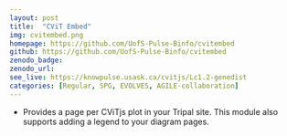 ```yaml
---
layout: post
title:  "CViT Embed"
img: cvitembed.png
homepage: https://github.com/UofS-Pulse-Binfo/cvitembed
github: https://github.com/UofS-Pulse-Binfo/cvitembed
zenodo_badge:
zenodo_url:
see_live: https://knowpulse.usask.ca/cvitjs/Lc1.2-genedist
categories: [Regular, SPG, EVOLVES, AGILE-collaboration]
---
```


* Provides a page per CViTjs plot in your Tripal site. This module also supports adding a legend to your diagram pages.
